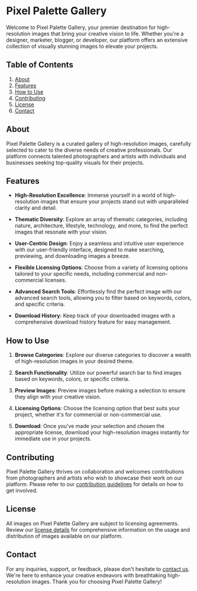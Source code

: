 # Pixel Palette Gallery

Welcome to Pixel Palette Gallery, your premier destination for high-resolution images that bring your creative vision to life. Whether you're a designer, marketer, blogger, or developer, our platform offers an extensive collection of visually stunning images to elevate your projects.

## Table of Contents

1. [About](#about)
2. [Features](#features)
3. [How to Use](#how-to-use)
4. [Contributing](#contributing)
5. [License](#license)
6. [Contact](#contact)

## About

Pixel Palette Gallery is a curated gallery of high-resolution images, carefully selected to cater to the diverse needs of creative professionals. Our platform connects talented photographers and artists with individuals and businesses seeking top-quality visuals for their projects.

## Features

- **High-Resolution Excellence**: Immerse yourself in a world of high-resolution images that ensure your projects stand out with unparalleled clarity and detail.

- **Thematic Diversity**: Explore an array of thematic categories, including nature, architecture, lifestyle, technology, and more, to find the perfect images that resonate with your vision.

- **User-Centric Design**: Enjoy a seamless and intuitive user experience with our user-friendly interface, designed to make searching, previewing, and downloading images a breeze.

- **Flexible Licensing Options**: Choose from a variety of licensing options tailored to your specific needs, including commercial and non-commercial licenses.

- **Advanced Search Tools**: Effortlessly find the perfect image with our advanced search tools, allowing you to filter based on keywords, colors, and specific criteria.

- **Download History**: Keep track of your downloaded images with a comprehensive download history feature for easy management.

## How to Use

1. **Browse Categories**: Explore our diverse categories to discover a wealth of high-resolution images in your desired theme.

2. **Search Functionality**: Utilize our powerful search bar to find images based on keywords, colors, or specific criteria.

3. **Preview Images**: Preview images before making a selection to ensure they align with your creative vision.

4. **Licensing Options**: Choose the licensing option that best suits your project, whether it's for commercial or non-commercial use.

5. **Download**: Once you've made your selection and chosen the appropriate license, download your high-resolution images instantly for immediate use in your projects.

## Contributing

Pixel Palette Gallery thrives on collaboration and welcomes contributions from photographers and artists who wish to showcase their work on our platform. Please refer to our [contribution guidelines](CONTRIBUTING.md) for details on how to get involved.

## License

All images on Pixel Palette Gallery are subject to licensing agreements. Review our [license details](LICENSE.md) for comprehensive information on the usage and distribution of images available on our platform.

## Contact

For any inquiries, support, or feedback, please don't hesitate to [contact us](mailto:editingdevelopment@gmail.com). We're here to enhance your creative endeavors with breathtaking high-resolution images. Thank you for choosing Pixel Palette Gallery!





